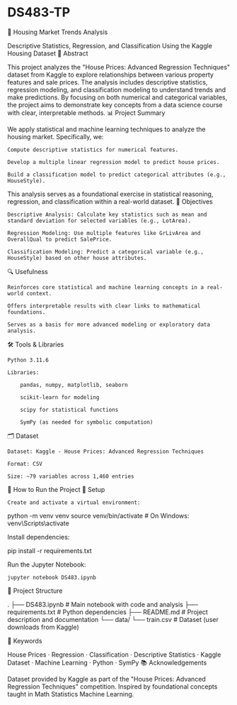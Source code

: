 # DS483-TP
  
🏡 Housing Market Trends Analysis

Descriptive Statistics, Regression, and Classification Using the Kaggle Housing Dataset
📄 Abstract

This project analyzes the "House Prices: Advanced Regression Techniques" dataset from Kaggle to explore relationships between various property features and sale prices. The analysis includes descriptive statistics, regression modeling, and classification modeling to understand trends and make predictions. By focusing on both numerical and categorical variables, the project aims to demonstrate key concepts from a data science course with clear, interpretable methods.
📊 Project Summary

We apply statistical and machine learning techniques to analyze the housing market. Specifically, we:

    Compute descriptive statistics for numerical features.

    Develop a multiple linear regression model to predict house prices.

    Build a classification model to predict categorical attributes (e.g., HouseStyle).

This analysis serves as a foundational exercise in statistical reasoning, regression, and classification within a real-world dataset.
🧠 Objectives

    Descriptive Analysis: Calculate key statistics such as mean and standard deviation for selected variables (e.g., LotArea).

    Regression Modeling: Use multiple features like GrLivArea and OverallQual to predict SalePrice.

    Classification Modeling: Predict a categorical variable (e.g., HouseStyle) based on other house attributes.

🔍 Usefulness

    Reinforces core statistical and machine learning concepts in a real-world context.

    Offers interpretable results with clear links to mathematical foundations.

    Serves as a basis for more advanced modeling or exploratory data analysis.

🛠️ Tools & Libraries

    Python 3.11.6

    Libraries:

        pandas, numpy, matplotlib, seaborn

        scikit-learn for modeling

        scipy for statistical functions

        SymPy (as needed for symbolic computation)

🗂️ Dataset

    Dataset: Kaggle - House Prices: Advanced Regression Techniques

    Format: CSV

    Size: ~79 variables across 1,460 entries

🚀 How to Run the Project
🔧 Setup

    Create and activate a virtual environment:

python -m venv venv
source venv/bin/activate  # On Windows: venv\Scripts\activate

Install dependencies:

pip install -r requirements.txt

Run the Jupyter Notebook:

    jupyter notebook DS483.ipynb

📁 Project Structure

.
├── DS483.ipynb               # Main notebook with code and analysis
├── requirements.txt          # Python dependencies
├── README.md                 # Project description and documentation
└── data/
    └── train.csv             # Dataset (user downloads from Kaggle)

📌 Keywords

House Prices · Regression · Classification · Descriptive Statistics · Kaggle Dataset · Machine Learning · Python · SymPy
📚 Acknowledgements

Dataset provided by Kaggle as part of the "House Prices: Advanced Regression Techniques" competition.
Inspired by foundational concepts taught in Math Statistics Machine Learning.
